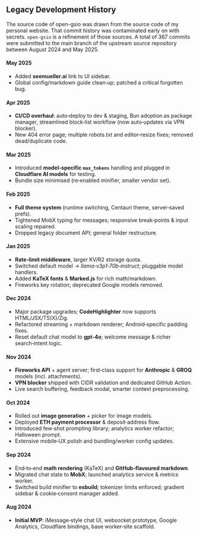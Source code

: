 Legacy Development History
---
The source code of open-gsio was drawn from the source code of my personal website. That commit history was contaminated early on with secrets. `open-gsio` is a refinement of those sources. A total of 367 commits were submitted to the main branch of the upstream source repository between August 2024 and May 2025.

#### **May 2025**

* Added **seemueller.ai** link to UI sidebar.
* Global config/markdown guide clean‑up; patched a critical forgotten bug.

#### **Apr 2025**

* **CI/CD overhaul**: auto‑deploy to dev & staging, Bun adoption as package manager, streamlined block‑list workflow (now auto‑updates via VPN blocker).
* New 404 error page; multiple robots.txt and editor‑resize fixes; removed dead/duplicate code.

#### **Mar 2025**

* Introduced **model‑specific `max_tokens`** handling and plugged in **Cloudflare AI models** for testing.
* Bundle size minimised (re‑enabled minifier, smaller vendor set).

#### **Feb 2025**

* **Full theme system** (runtime switching, Centauri theme, server‑saved prefs).
* Tightened MobX typing for messages; responsive break‑points & input scaling repaired.
* Dropped legacy document API; general folder restructure.

#### **Jan 2025**

* **Rate‑limit middleware**, larger KV/R2 storage quota.
* Switched default model → *llama‑v3p1‑70b‑instruct*; pluggable model handlers.
* Added **KaTeX fonts** & **Marked.js** for rich math/markdown.
* Fireworks key rotation; deprecated Google models removed.

#### **Dec 2024**

* Major package upgrades; **CodeHighlighter** now supports HTML/JSX/TS(X)/Zig.
* Refactored streaming + markdown renderer; Android‑specific padding fixes.
* Reset default chat model to **gpt‑4o**; welcome message & richer search‑intent logic.

#### **Nov 2024**

* **Fireworks API** + agent server; first‑class support for **Anthropic** & **GROQ** models (incl. attachments).
* **VPN blocker** shipped with CIDR validation and dedicated GitHub Action.
* Live search buffering, feedback modal, smarter context preprocessing.

#### **Oct 2024**

* Rolled out **image generation** + picker for image models.
* Deployed **ETH payment processor** & deposit‑address flow.
* Introduced few‑shot prompting library; analytics worker refactor; Halloween prompt.
* Extensive mobile‑UX polish and bundling/worker config updates.

#### **Sep 2024**

* End‑to‑end **math rendering** (KaTeX) and **GitHub‑flavoured markdown**.
* Migrated chat state to **MobX**; launched analytics service & metrics worker.
* Switched build minifier to **esbuild**; tokenizer limits enforced; gradient sidebar & cookie‑consent manager added.

#### **Aug 2024**

* **Initial MVP**: iMessage‑style chat UI, websocket prototype, Google Analytics, Cloudflare bindings, base worker‑site scaffold.
